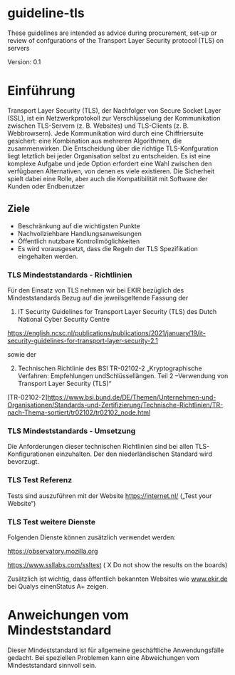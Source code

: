 # guideline-tls
These guidelines are intended as advice during procurement, set-up or review of confgurations of the Transport Layer Security protocol (TLS) on servers

Version: 0.1

# Einführung

Transport Layer Security (TLS), der Nachfolger von Secure Socket Layer (SSL), ist ein Netzwerkprotokoll zur Verschlüsselung der Kommunikation zwischen TLS-Servern (z. B. Websites) und TLS-Clients (z. B. Webbrowsern). Jede Kommunikation wird durch eine Chiffriersuite gesichert: eine Kombination aus mehreren Algorithmen, die zusammenwirken. Die Entscheidung über die richtige TLS-Konfguration liegt letztlich bei jeder Organisation selbst zu entscheiden. Es ist eine komplexe Aufgabe und jede Option erfordert eine Wahl zwischen den verfügbaren Alternativen, von denen es viele existieren. Die Sicherheit spielt dabei eine Rolle, aber auch die Kompatibilität mit Software der Kunden oder Endbenutzer

## Ziele 

- Beschränkung auf die wichtigsten Punkte
- Nachvollziehbare Handlungsanweisungen
- Öffentlich nutzbare Kontrollmöglichkeiten
- Es wird vorausgesetzt, dass die Regeln der TLS Spezifikation eingehalten werden.

### TLS Mindeststandards - Richtlinien

Für den Einsatz von TLS nehmen wir bei EKIR bezüglich des Mindeststandards Bezug auf die jeweilsgeltende Fassung der

1) IT Security Guidelines for Transport Layer Security (TLS) des Dutch National Cyber Security Centre 

https://english.ncsc.nl/publications/publications/2021/january/19/it-security-guidelines-for-transport-layer-security-2.1

sowie der

2) Technischen Richtlinie des BSI TR-02102-2 „Kryptographische Verfahren: Empfehlungen undSchlüssellängen. Teil 2 –Verwendung von Transport Layer Security (TLS)“ 

[TR-02102-2]https://www.bsi.bund.de/DE/Themen/Unternehmen-und-Organisationen/Standards-und-Zertifizierung/Technische-Richtlinien/TR-nach-Thema-sortiert/tr02102/tr02102_node.html


### TLS Mindeststandards - Umsetzung

Die Anforderungen dieser technischen Richtlinien sind bei allen TLS-Konfigurationen einzuhalten. Der den niederländischen Standard wird bevorzugt.

### TLS Test Referenz

Tests sind auszuführen mit der Website https://internet.nl/  („Test your Website“)

### TLS Test weitere Dienste

Folgenden Dienste können zusätzlich verwendet werden:

https://observatory.mozilla.org

https://www.ssllabs.com/ssltest ( X Do not show the results on the boards)

Zusätzlich ist wichtig, dass öffentlich bekannten Websites wie www.ekir.de bei Qualys einenStatus A+ zeigen.

# Anweichungen vom Mindeststandard

Dieser Mindeststandard ist für allgemeine geschäftliche Anwendungsfälle gedacht. Bei speziellen Problemen kann eine Abweichungen vom Mindeststandard sinnvoll sein.
